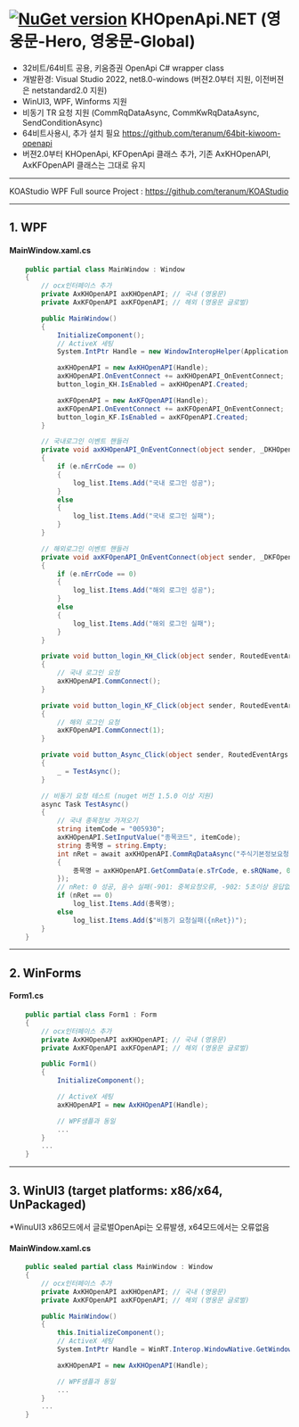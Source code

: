 # [![NuGet version](https://badge.fury.io/nu/KHOpenApi.NET.png)](https://badge.fury.io/nu/KHOpenApi.NET)  KHOpenApi.NET (영웅문-Hero, 영웅문-Global)
- 32비트/64비트 공용, 키움증권 OpenApi C# wrapper class
- 개발환경: Visual Studio 2022, net8.0-windows (버젼2.0부터 지원, 이전버젼은 netstandard2.0 지원)
- WinUI3, WPF, Winforms 지원
- 비동기 TR 요청 지원 (CommRqDataAsync, CommKwRqDataAsync, SendConditionAsync)
- 64비트사용시, 추가 설치 필요 https://github.com/teranum/64bit-kiwoom-openapi
- 버젼2.0부터 KHOpenApi, KFOpenApi 클래스 추가, 기존 AxKHOpenAPI, AxKFOpenAPI 클래스는 그대로 유지

---------------
KOAStudio WPF Full source Project : https://github.com/teranum/KOAStudio

---------------
## 1. WPF
#### MainWindow.xaml.cs

```c#
    public partial class MainWindow : Window
    {
        // ocx인터페이스 추가
        private AxKHOpenAPI axKHOpenAPI; // 국내 (영웅문)
        private AxKFOpenAPI axKFOpenAPI; // 해외 (영웅문 글로벌)

        public MainWindow()
        {
            InitializeComponent();
            // ActiveX 세팅
            System.IntPtr Handle = new WindowInteropHelper(Application.Current.MainWindow).EnsureHandle();

            axKHOpenAPI = new AxKHOpenAPI(Handle);
            axKHOpenAPI.OnEventConnect += axKHOpenAPI_OnEventConnect;
            button_login_KH.IsEnabled = axKHOpenAPI.Created;

            axKFOpenAPI = new AxKFOpenAPI(Handle);
            axKFOpenAPI.OnEventConnect += axKFOpenAPI_OnEventConnect;
            button_login_KF.IsEnabled = axKFOpenAPI.Created;
        }

        // 국내로그인 이벤트 핸들러
        private void axKHOpenAPI_OnEventConnect(object sender, _DKHOpenAPIEvents_OnEventConnectEvent e)
        {
            if (e.nErrCode == 0)
            {
                log_list.Items.Add("국내 로그인 성공");
            }
            else
            {
                log_list.Items.Add("국내 로그인 실패");
            }
        }

        // 해외로그인 이벤트 핸들러
        private void axKFOpenAPI_OnEventConnect(object sender, _DKFOpenAPIEvents_OnEventConnectEvent e)
        {
            if (e.nErrCode == 0)
            {
                log_list.Items.Add("해외 로그인 성공");
            }
            else
            {
                log_list.Items.Add("해외 로그인 실패");
            }
        }

        private void button_login_KH_Click(object sender, RoutedEventArgs e)
        {
            // 국내 로그인 요청
            axKHOpenAPI.CommConnect();
        }

        private void button_login_KF_Click(object sender, RoutedEventArgs e)
        {
            // 해외 로그인 요청
            axKFOpenAPI.CommConnect(1);
        }

        private void button_Async_Click(object sender, RoutedEventArgs e)
        {
            _ = TestAsync();
        }

        // 비동기 요청 테스트 (nuget 버전 1.5.0 이상 지원)
        async Task TestAsync()
        {
            // 국내 종목정보 가져오기
            string itemCode = "005930";
            axKHOpenAPI.SetInputValue("종목코드", itemCode);
            string 종목명 = string.Empty;
            int nRet = await axKHOpenAPI.CommRqDataAsync("주식기본정보요청", "OPT10001", 0, "1000", e =>
            {
                종목명 = axKHOpenAPI.GetCommData(e.sTrCode, e.sRQName, 0, "종목명").Trim();
            });
            // nRet: 0 성공, 음수 실패(-901: 중복요청오류, -902: 5초이상 응답없음, 그외 키움 오류코드 참조)
            if (nRet == 0)
                log_list.Items.Add(종목명);
            else
                log_list.Items.Add($"비동기 요청실패({nRet})");
        }
    }

```

---------------
## 2. WinForms
#### Form1.cs

```c#
    public partial class Form1 : Form
    {
        // ocx인터페이스 추가
        private AxKHOpenAPI axKHOpenAPI; // 국내 (영웅문)
        private AxKFOpenAPI axKFOpenAPI; // 해외 (영웅문 글로벌)

        public Form1()
        {
            InitializeComponent();

            // ActiveX 세팅
            axKHOpenAPI = new AxKHOpenAPI(Handle);

            // WPF샘플과 동일
            ...
        }
        ...
    }

```

---------------
## 3. WinUI3 (target platforms: x86/x64, UnPackaged)
*WinuUI3 x86모드에서 글로벌OpenApi는 오류발생, x64모드에서는 오류없음
#### MainWindow.xaml.cs

```c#
    public sealed partial class MainWindow : Window
    {
        // ocx인터페이스 추가
        private AxKHOpenAPI axKHOpenAPI; // 국내 (영웅문)
        private AxKFOpenAPI axKFOpenAPI; // 해외 (영웅문 글로벌)

        public MainWindow()
        {
            this.InitializeComponent();
            // ActiveX 세팅
            System.IntPtr Handle = WinRT.Interop.WindowNative.GetWindowHandle(this);

            axKHOpenAPI = new AxKHOpenAPI(Handle);

            // WPF샘플과 동일
            ...
        }
        ...
    }

```


